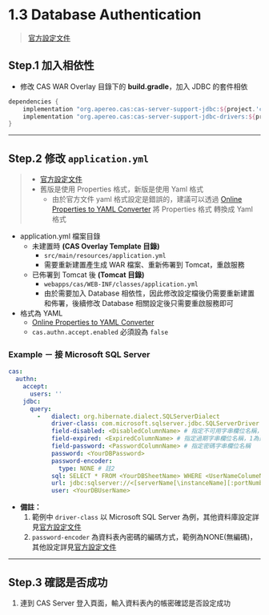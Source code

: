# 1.3 Database Authentication

> [官方設定文件](https://apereo.github.io/cas/6.6.x/authentication/Database-Authentication.html)
>
> 

## Step.1 加入相依性

* 修改 CAS WAR Overlay 目錄下的 **build.gradle**，加入 JDBC 的套件相依

```gradle
dependencies {
    implementation "org.apereo.cas:cas-server-support-jdbc:${project.'cas.version'}"
    implementation "org.apereo.cas:cas-server-support-jdbc-drivers:${project.'cas.version'}"
}
```



------

## Step.2 修改 `application.yml`

> * [官方設定文件](https://apereo.github.io/cas/6.6.x/authentication/Database-Authentication.html)
> * 舊版是使用 Properties 格式，新版是使用 Yaml 格式
>     * 由於官方文件 yaml 格式設定是錯誤的，建議可以透過 [Online Properties to YAML Converter](https://www.javainuse.com/app2yaml) 將 Properties 格式 轉換成 Yaml 格式

* application.yml 檔案目錄
    * 未建置時 **(CAS Overlay Template 目錄)**
        * `src/main/resources/application.yml`
        * 需要重新建置產生成 WAR 檔案、重新佈署到 Tomcat，重啟服務
    * 已佈署到 Tomcat 後 **(Tomcat 目錄)**
        * `webapps/cas/WEB-INF/classes/application.yml`
        * 由於需要加入 Database 相依性，因此修改設定檔後仍需要重新建置和佈署，後續修改 Database 相關設定後只需要重啟服務即可
* 格式為 YAML
    * [Online Properties to YAML Converter](https://www.javainuse.com/app2yaml)
    * `cas.authn.accept.enabled` 必須設為 `false`



### Example － 接 Microsoft SQL Server

```yaml
cas:
  authn:
    accept:
      users: ''
    jdbc:
      query:
        -   dialect: org.hibernate.dialect.SQLServerDialect
            driver-class: com.microsoft.sqlserver.jdbc.SQLServerDriver # 註1
            field-disabled: <DisabledColumnName> # 指定不可用字串欄位名稱，1為不可用，需要修改密碼
            field-expired: <ExpiredColumnName> # 指定過期字串欄位名稱，1為過期，若過期不可用
            field-password: <PasswordColumnName> # 指定密碼字串欄位名稱
            password: <YourDBPassword>
            password-encoder:
              type: NONE # 註2
            sql: SELECT * FROM <YourDBSheetName> WHERE <UserNameColumeName> = ? # 查詢帳號密碼的 SQL，須包含密碼字串
            url: jdbc:sqlserver://<[serverName[\instanceName][:portNumber]]>;databaseName=<YourDBName>;encrypt=false # 連接 DataBase
            user: <YourDBUserName>
```

* **備註：**
    1. 範例中 `driver-class` 以 Microsoft SQL Server 為例，其他資料庫設定詳見[官方設定文件](https://apereo.github.io/cas/6.6.x/installation/JDBC-Drivers.html)
    2. `password-encoder` 為資料表內密碼的編碼方式，範例為NONE(無編碼)，其他設定詳見[官方設定文件](https://apereo.github.io/cas/6.6.x/password_management/Password-Management-JDBC.html)



------

## Step.3 確認是否成功

1. 連到 CAS Server 登入頁面，輸入資料表內的帳密確認是否設定成功
